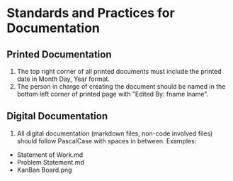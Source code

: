 # Standards and Practices for Documentation

## Printed Documentation

1. The top right corner of all printed documents must include the printed date in Month Day, Year format.
2. The person in charge of creating the document should be named in the bottom left corner of printed page with "Edited By: fname lname".

## Digital Documentation

1. All digital documentation (markdown files, non-code involved files) should follow PascalCase with spaces in between. Examples:
  - Statement of Work.md
  - Problem Statement.md
  - KanBan Board.png
